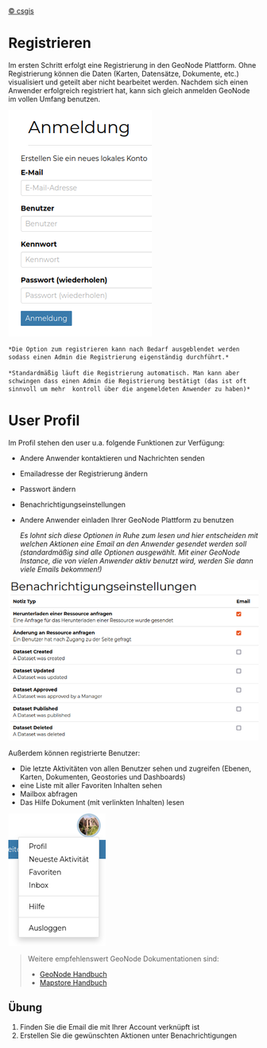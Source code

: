 <!-- the Menu -->
<link rel="stylesheet" media="all" href="../styles.css" />
<div id="logo"><a href="https://csgis.de">© csgis</a></div>
<div id="menu"></div>
<div id="jumpMenu"></div>
<script src="../menu.js"></script>
<script src="../jumpmenu.js"></script>
<!-- the Menu -->

# Registrieren

Im ersten Schritt erfolgt eine Registrierung in den GeoNode Plattform. Ohne Registrierung können die Daten (Karten, Datensätze, Dokumente, etc.) visualisiert und geteilt aber nicht bearbeitet werden.
Nachdem sich einen Anwender erfolgreich registriert hat, kann sich gleich anmelden GeoNode im vollen Umfang benutzen.

![image2](images/image2.png)

    *Die Option zum registrieren kann nach Bedarf ausgeblendet werden sodass einen Admin die Registrierung eigenständig durchführt.*

    *Standardmäßig läuft die Registrierung automatisch. Man kann aber schwingen dass einen Admin die Registrierung bestätigt (das ist oft sinnvoll um mehr 	kontroll über die angemeldeten Anwender zu haben)*

# User Profil

Im Profil stehen den user u.a. folgende Funktionen zur Verfügung:

- Andere Anwender kontaktieren und Nachrichten senden
- Emailadresse der Registrierung ändern
- Passwort ändern
- Benachrichtigungseinstellungen
- Andere Anwender einladen Ihrer GeoNode Plattform zu benutzen


    *Es lohnt sich diese Optionen in Ruhe zum lesen und hier entscheiden mit welchen Aktionen eine Email an den Anwender gesendet werden soll (standardmäßig sind 	alle Optionen ausgewählt. Mit einer GeoNode Instance, die von vielen Anwender aktiv benutzt wird, werden Sie dann viele Emails bekommen!)*

![Benachrichtigungen](images/image4.png)

Außerdem können registrierte Benutzer:

- Die letzte Aktivitäten von allen Benutzer sehen und zugreifen (Ebenen, Karten, Dokumenten, Geostories und Dashboards)
- eine Liste mit aller Favoriten Inhalten sehen
- Mailbox abfragen
- Das Hilfe Dokument (mit verlinkten Inhalten) lesen

![image5](images/image5.png)

> Weitere empfehlenswert GeoNode Dokumentationen sind:
> - [GeoNode Handbuch](https://docs.geonode.org/en/master/usage/index.html)
> - [Mapstore Handbuch](https://mapstore.readthedocs.io/en/latest/user-guide/home-page/)

## Übung

1. Finden Sie die Email die mit Ihrer Account verknüpft ist
1. Erstellen Sie die gewünschten Aktionen unter Benachrichtigungen
